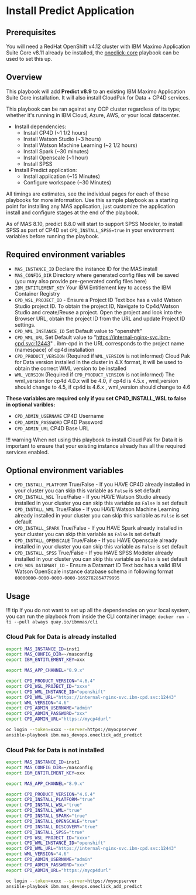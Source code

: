 # Install Predict Application

## Prerequisites

You will need a RedHat OpenShift v4.12 cluster with IBM Maximo Application Suite Core v8.11 already be installed, the [oneclick-core](oneclick-core.md) playbook can be used to set this up.

## Overview

This playbook will add **Predict v8.9** to an existing IBM Maximo Application Suite Core installation. It will also install CloudPak for Data + CP4D services.

This playbook can be ran against any OCP cluster regardless of its type; whether it's running in IBM Cloud, Azure, AWS, or your local datacenter.

- Install dependencies:
  - Install CP4D (~1 1/2 hours)
  - Install Watson Studio (~3 hours)
  - Install Watson Machine Learning (~2 1/2 hours)
  - Install Spark (~30 minutes)
  - Install Openscale (~1 hour)
  - Install SPSS
- Install Predict application:
  - Install application (~15 Minutes)
  - Configure workspace (~30 Minutes)

All timings are estimates, see the individual pages for each of these playbooks for more information. Use this sample playbook as a starting point for installing any MAS application, just customize the application install and configure stages at the end of the playbook.

As of MAS 8.10, predict 8.8.0 will start to support SPSS Modeler, to install SPSS as part of CP4D set `CPD_INSTALL_SPSS=true` in your environment variables before running the playbook.


## Required environment variables

- `MAS_INSTANCE_ID` Declare the instance ID for the MAS install
- `MAS_CONFIG_DIR` Directory where generated config files will be saved (you may also provide pre-generated config files here)
- `IBM_ENTITLEMENT_KEY` Your IBM Entitlement key to access the IBM Container Registry
- `CPD_WSL_PROJECT_ID` - Ensure a Project ID Text box has a valid Watson Studio project ID. To obtain the project ID, Navigate to Cp4d/Watson Studio and create/Reuse a project. Open the project and look into the Browser URL, obtain the project ID from the URL and update Project ID settings.
- `CPD_WML_INSTANCE_ID` Set Default value to "openshift"
- `CPD_WML_URL` Set Default value to "https://internal-nginx-svc.ibm-cpd.svc:12443" . ibm-cpd in the URL corresponds to the project name (namespace) of cp4d installation
- `CPD_PRODUCT_VERSION` (Required if `WML_VERSION` is not informed) Cloud Pak for Data version installed in the cluster in 4.X format, it will be used to obtain the correct WML version to be installed
- `WML_VERSION` (Required if `CPD_PRODUCT_VERSION` is not informed) The wml_version for cp4d 4.0.x will be 4.0, if cp4d is 4.5.x , wml_version should change to 4.5, if cp4d is 4.6.x , wml_version should change to 4.6


**These variables are required only if you set CP4D_INSTALL_WSL to false in optional varibles:**

- `CPD_ADMIN_USERNAME` CP4D Username
- `CPD_ADMIN_PASSWORD` CP4D Password
- `CPD_ADMIN_URL` CP4D Base URL

!!! warning
    When not using this playbook to install Cloud Pak for Data it is important to ensure that your existing instance already has all the required services enabled.


## Optional environment variables

- `CPD_INSTALL_PLATFORM` True/False - If you HAVE CP4D already installed in your cluster you can skip this variable as `False` is set default
- `CPD_INSTALL_WSL` True/False - If you HAVE Watson Studio already installed in your cluster you can skip this variable as `False` is set default
- `CPD_INSTALL_WML` True/False - If you HAVE Watson Machine Learning already installed in your cluster you can skip this variable as `False` is set default
- `CPD_INSTALL_SPARK` True/False - If you HAVE Spark already installed in your cluster you can skip this variable as `False` is set default
- `CPD_INSTALL_OPENSCALE` True/False - If you HAVE Openscale already installed in your cluster you can skip this variable as `False` is set default
- `CPD_INSTALL_SPSS` True/False - If you HAVE SPSS Modeler already installed in your cluster you can skip this variable as `False` is set default
- `CPD_WOS_DATAMART_ID` - Ensure a Datamart ID Text box has a valid IBM Watson OpenScale instance database schema in following format `00000000-0000-0000-0000-1692782854779995`


## Usage

!!! tip
    If you do not want to set up all the dependencies on your local system, you can run the playbook from inside the CLI container image: `docker run -ti --pull always quay.io/ibmmas/cli`

### Cloud Pak for Data is already installed

```bash
export MAS_INSTANCE_ID=inst1
export MAS_CONFIG_DIR=~/masconfig
export IBM_ENTITLEMENT_KEY=xxx

export MAS_APP_CHANNEL="8.9.x"

export CPD_PRODUCT_VERSION="4.6.4"
export CPD_WSL_PROJECT_ID="xxxx"
export CPD_WML_INSTANCE_ID="openshift"
export CPD_WML_URL="https://internal-nginx-svc.ibm-cpd.svc:12443"
export WML_VERSION="4.6"
export CPD_ADMIN_USERNAME="admin"
export CPD_ADMIN_PASSWORD="xxx"
export CPD_ADMIN_URL="https://mycp4durl"

oc login --token=xxxx --server=https://myocpserver
ansible-playbook ibm.mas_devops.oneclick_add_predict
```

### Cloud Pak for Data is not installed

```bash
export MAS_INSTANCE_ID=inst1
export MAS_CONFIG_DIR=~/masconfig
export IBM_ENTITLEMENT_KEY=xxx

export MAS_APP_CHANNEL="8.9.x"

export CPD_PRODUCT_VERSION="4.6.4"
export CPD_INSTALL_PLATFORM="true"
export CPD_INSTALL_WSL="true"
export CPD_INSTALL_WML="true"
export CPD_INSTALL_SPARK="true"
export CPD_INSTALL_OPENSCALE="true"
export CPD_INSTALL_DISCOVERY="true"
export CPD_INSTALL_SPSS="true"
export CPD_WSL_PROJECT_ID="xxxx"
export CPD_WML_INSTANCE_ID="openshift"
export CPD_WML_URL="https://internal-nginx-svc.ibm-cpd.svc:12443"
export WML_VERSION="4.6"
export CPD_ADMIN_USERNAME="admin"
export CPD_ADMIN_PASSWORD="xxx"
export CPD_ADMIN_URL="https://mycp4durl"

oc login --token=xxxx --server=https://myocpserver
ansible-playbook ibm.mas_devops.oneclick_add_predict
```

